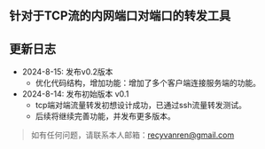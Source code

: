 ## 针对于TCP流的内网端口对端口的转发工具

## 更新日志
- 2024-8-15: 发布v0.2版本    
  - 优化代码结构，增加功能：增加了多个客户端连接服务端的功能。
- 2024-8-14: 发布初始版本 v0.1    
  - tcp端对端流量转发初想设计成功，已通过ssh流量转发测试。
  - 后续将继续完善功能，并发布更多版本。


> 如有任何问题，请联系本人邮箱：recyvanren@gmail.com 
